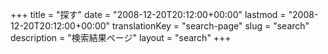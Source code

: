 +++
title = "探す"
date = "2008-12-20T20:12:00+00:00"
lastmod = "2008-12-20T20:12:00+00:00"
translationKey = "search-page"
slug = "search"
description = "検索結果ページ"
layout = "search"
+++
